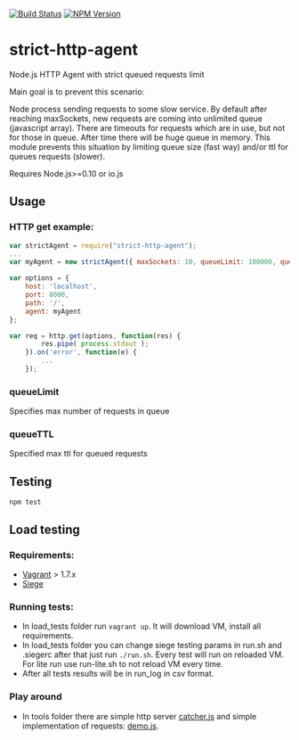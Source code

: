 
[![Build Status][travis-badge]][travis-url]
[![NPM Version][npm-image]][npm-url]

# strict-http-agent
Node.js HTTP Agent with strict queued requests limit

Main goal is to prevent this scenario:

Node process sending requests to some slow service. By default after reaching maxSockets, new requests are coming into unlimited queue (javascript array).
There are timeouts for requests which are in use, but not for those in queue.
After time there will be huge queue in memory.
This module prevents this situation by limiting queue size (fast way) and/or ttl for queues requests (slower).

Requires Node.js>=0.10 or io.js

## Usage
### HTTP get example:
```javascript
var strictAgent = require("strict-http-agent");
...
var myAgent = new strictAgent({ maxSockets: 10, queueLimit: 100000, queueTTL: 1000 });

var options = {
	host: 'localhost',
	port: 8000,
	path: '/',
	agent: myAgent
};

var req = http.get(options, function(res) {
		res.pipe( process.stdout );
	}).on('error', function(e) {
		...
	});
```

### queueLimit
Specifies max number of requests in queue

### queueTTL
Specified max ttl for queued requests

## Testing
```
npm test
```

## Load testing
### Requirements:
* [Vagrant] > 1.7.x
* [Siege]

### Running tests:
* In load_tests folder run `vagrant up`. It will download VM, install all requirements.
* In load_tests folder you can change siege testing params in run.sh and .siegerc after that just run `./run.sh`. Every test will run on reloaded VM. For lite run use run-lite.sh to not reload VM every time.
* After all tests results will be in run_log in csv format.

### Play around
* In tools folder there are simple http server [catcher.js] and simple implementation of requests: [demo.js].

[travis-badge]: https://travis-ci.org/michae1/strict-http-agent.svg
[travis-url]: https://travis-ci.org/michae1/strict-http-agent
[npm-image]: https://img.shields.io/npm/v/strict-agent.svg
[npm-url]: https://npmjs.com/package/strict-agent
[Vagrant]: https://www.vagrantup.com/downloads.html
[Siege]: https://www.joedog.org/siege-home/
[catcher.js]: tools/catcher.js
[demo.js]: tools/demo.js
[restler]: https://github.com/danwrong/restler

